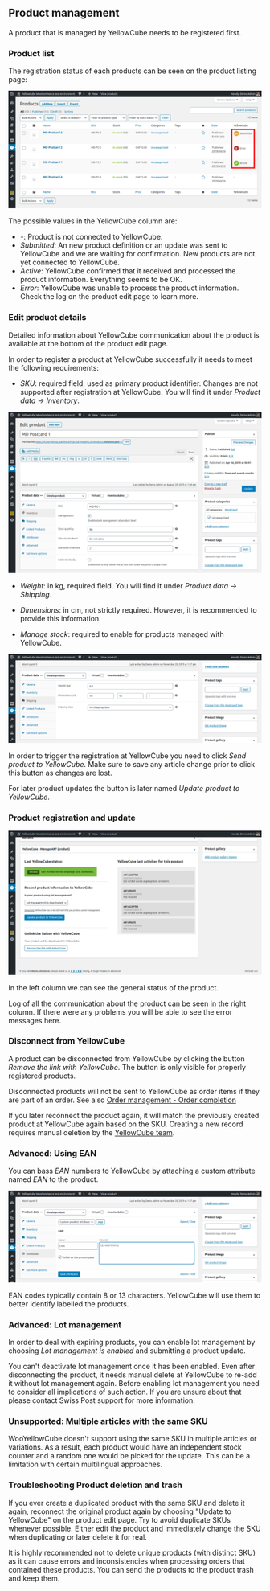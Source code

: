 ## Product management

A product that is managed by YellowCube needs to be registered first.

### Product list
The registration status of each products can be seen on the product listing page:

![](/assets/product_list_v2_marker.png)

The possible values in the YellowCube column are:

- *-*: Product is not connected to YellowCube.
- *Submitted*: An new product definition or an update was sent to YellowCube and we are waiting for confirmation. New
  products are not yet connected to YellowCube.
- *Active*: YellowCube confirmed that it received and processed the product information. Everything seems to be OK.
- *Error*: YellowCube was unable to process the product information. Check the log on the product edit page to
  learn more.

### Edit product details
Detailed information about YellowCube communication about the product is available at the bottom of the product edit page.


In order to register a product at YellowCube successfully it needs to meet the following requirements:

- *SKU*: required field, used as primary product identifier. Changes are not supported after registration at YellowCube.
  You will find it under *Product data -> Inventory*.

![](/assets/product_inventory_v2.png)

- *Weight*: in kg, required field.
  You will find it under *Product data -> Shipping*.

- *Dimensions*: in cm, not strictly required. However, it is recommended to provide this information.

- *Manage stock*: required to enable for products managed with YellowCube.

![](/assets/product_size_v2.png)

In order to trigger the registration at YellowCube you need to click *Send product to YellowCube*.
Make sure to save any article change prior to click this button as changes are lost.

For later product updates the button is later named *Update product to YellowCube*.

###  Product registration and update
![](/assets/product_yc_success_v2.png)

In the left column we can see the general status of the product.

Log of all the communication about the product can be seen in the right column.
If there were any problems you will be able to see the error messages here.

###  Disconnect from YellowCube

A product can be disconnected from YellowCube by clicking the button *Remove the link with YellowCube*.
The button is only visible for properly registered products.

Disconnected products will not be sent to YellowCube as order items if they are part of an order.
See also [Order management - Order completion](orders_admin.md)

If you later reconnect the product again, it will match the previously created product at YellowCube again based on
the SKU. Creating a new record requires manual deletion by the [YellowCube team](README.md).

### Advanced: Using EAN

You can bass *EAN* numbers to YellowCube by attaching a custom attribute named *EAN* to the product.

![](/assets/product_ean_v2.png)

EAN codes typically contain 8 or 13 characters. YellowCube will use them to better identify labelled the products.

### Advanced: Lot management
In order to deal with expiring products, you can enable lot management by choosing *Lot management is enabled* and
submitting a product update.

You can't deactivate lot management once it has been enabled.
Even after disconnecting the product, it needs manual delete at YellowCube to re-add it without lot management again.
Before enabling lot management you need to consider all implications of such action.
If you are unsure about that please contact Swiss Post support for more information.

### Unsupported: Multiple articles with the same SKU
WooYellowCube doesn't support using the same SKU in multiple articles or variations.
As a result, each product would have an independent stock counter and a random one would be picked for the update.
This can be a limitation with certain multilingual approaches.

### Troubleshooting Product deletion and trash

If you ever create a duplicated product with the same SKU and delete it again, reconnect the original product again
by choosing "Update to YellowCube" on the product edit page. Try to avoid duplicate SKUs whenever possible. Either
edit the product and immediately change the SKU when duplicating or later delete it for real.

It is highly recommended not to delete unique products (with distinct SKU) as it can cause errors and inconsistencies
when processing orders that contained these products. You can send the products to the product trash and keep them.

